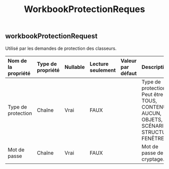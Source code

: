 ﻿---
title: WorkbookProtectionReques
second_title: Aspose.Cells Cloud Documen
type: docs
url: /fr/specification/model/workbookprotectionrequest/
description: "Aspose.Cells Spécification du modèle cloud : WorkbookProtectionRequest. Gérez sans effort Excel et d'autres feuilles de calcul avec des fonctionnalités telles que l'ouverture, la génération, l'édition, le fractionnement, la fusion, la comparaison et la conversion."
weight: 50
---
## **workbookProtectionRequest**

 Utilisé par les demandes de protection des classeurs.

| Nom de la propriété| Type de propriété| Nullable| Lecture seulement| Valeur par défaut| Description|
|:- |:- |:- |:- |:- |:- |
| Type de protection| Chaîne| Vrai| FAUX|| Type de protection. Peut être TOUS, CONTENU, AUCUN, OBJETS, SCÉNARIOS, STRUCTURE, FENÊTRES|
| Mot de passe| Chaîne| Vrai| FAUX||Mot de passe de cryptage.|

